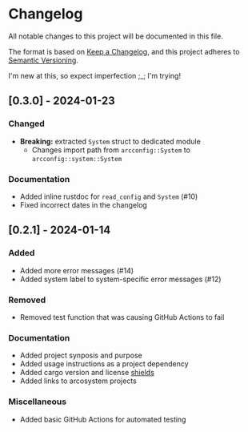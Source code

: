 # Changelog

All notable changes to this project will be documented in this file.

The format is based on [Keep a Changelog](https://keepachangelog.com/en/1.0.0/),
and this project adheres to [Semantic Versioning](https://semver.org/spec/v2.0.0.html).

I'm new at this, so expect imperfection ;_; I'm trying!

## [0.3.0] - 2024-01-23

### Changed

+ __Breaking:__ extracted `System` struct to dedicated module
  + Changes import path from `arcconfig::System` to `arcconfig::system::System`

### Documentation

+ Added inline rustdoc for `read_config` and `System` (#10)
+ Fixed incorrect dates in the changelog

## [0.2.1] - 2024-01-14

### Added

+ Added more error messages (#14)
+ Added system label to system-specific error messages (#12)

### Removed

+ Removed test function that was causing GitHub Actions to fail

### Documentation

+ Added project synposis and purpose
+ Added usage instructions as a project dependency
+ Added cargo version and license [shields](https://shields.io)
+ Added links to arcosystem projects

### Miscellaneous

+ Added basic GitHub Actions for automated testing
